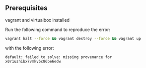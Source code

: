 
## Prerequisites
vagrant and virtualbox installed


Run the following command to reproduce the error:
```bash
vagrant halt --force && vagrant destroy --force && vagrant up
```

with the following error:
```text
default: failed to solve: missing provenance for x0r1uzhibx7vmkv5c86be6edw
```

